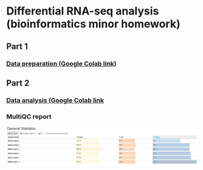 # Differential RNA-seq analysis (bioinformatics minor homework)
## Part 1
### [Data preparation (Google Colab link)](https://colab.research.google.com/drive/1DpefwmIcyMZxgygA8Q5n1hlqYW_jLwOi?usp=sharing)


## Part 2
### [Data analysis (Google Colab link](https://colab.research.google.com/drive/1QBZR9WWVBPjnA-QbLUwogyv0QVEWE3xM?usp=sharing)
### MultiQC report
![](images/mQC_general_statistics.png)
